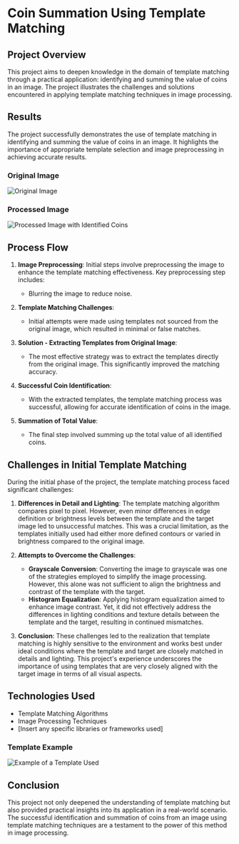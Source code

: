 # Coin Summation Using Template Matching

## Project Overview
This project aims to deepen knowledge in the domain of template matching through a practical application: identifying and summing the value of coins in an image. The project illustrates the challenges and solutions encountered in applying template matching techniques in image processing.


## Results
The project successfully demonstrates the use of template matching in identifying and summing the value of coins in an image. It highlights the importance of appropriate template selection and image preprocessing in achieving accurate results.

### Original Image
![Original Image]([path/to/original/image.jpg](https://github.com/ange-nguetsop/TemplateMatching/blob/main/TemplateMatching/Test.jpg))

### Processed Image
![Processed Image with Identified Coins]([path/to/processed/image.jpg](https://github.com/ange-nguetsop/TemplateMatching/blob/main/TemplateMatching/Result.png))

## Process Flow
1. **Image Preprocessing**: Initial steps involve preprocessing the image to enhance the template matching effectiveness. Key preprocessing step includes:
   - Blurring the image to reduce noise.

2. **Template Matching Challenges**:
   - Initial attempts were made using templates not sourced from the original image, which resulted in minimal or false matches.

3. **Solution - Extracting Templates from Original Image**:
   - The most effective strategy was to extract the templates directly from the original image. This significantly improved the matching accuracy.

4. **Successful Coin Identification**:
   - With the extracted templates, the template matching process was successful, allowing for accurate identification of coins in the image.

5. **Summation of Total Value**:
   - The final step involved summing up the total value of all identified coins.

## Challenges in Initial Template Matching

During the initial phase of the project, the template matching process faced significant challenges:

1. **Differences in Detail and Lighting**: The template matching algorithm compares pixel to pixel. However, even minor differences in edge definition or brightness levels between the template and the target image led to unsuccessful matches. This was a crucial limitation, as the templates initially used had either more defined contours or varied in brightness compared to the original image.

2. **Attempts to Overcome the Challenges**:
    - **Grayscale Conversion**: Converting the image to grayscale was one of the strategies employed to simplify the image processing. However, this alone was not sufficient to align the brightness and contrast of the template with the target.
    - **Histogram Equalization**: Applying histogram equalization aimed to enhance image contrast. Yet, it did not effectively address the differences in lighting conditions and texture details between the template and the target, resulting in continued mismatches.

3. **Conclusion**: These challenges led to the realization that template matching is highly sensitive to the environment and works best under ideal conditions where the template and target are closely matched in details and lighting. This project's experience underscores the importance of using templates that are very closely aligned with the target image in terms of all visual aspects.

## Technologies Used
- Template Matching Algorithms
- Image Processing Techniques
- [Insert any specific libraries or frameworks used]

### Template Example
![Example of a Template Used](path/to/template/image.jpg)

## Conclusion
This project not only deepened the understanding of template matching but also provided practical insights into its application in a real-world scenario. The successful identification and summation of coins from an image using template matching techniques are a testament to the power of this method in image processing.
